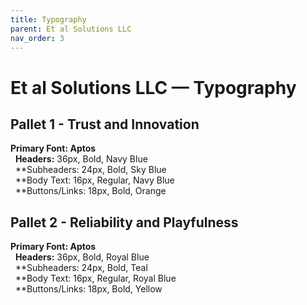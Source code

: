```yaml
---
title: Typography
parent: Et al Solutions LLC
nav_order: 3
---
```


# Et al Solutions LLC — Typography

## Pallet 1 - Trust and Innovation
**Primary Font: Aptos**<br />
&nbsp;&nbsp;**Headers:** 36px, Bold, Navy Blue<br />
&nbsp;&nbsp;**Subheaders: 24px, Bold, Sky Blue<br />
&nbsp;&nbsp;**Body Text: 16px, Regular, Navy Blue<br />
&nbsp;&nbsp;**Buttons/Links: 18px, Bold, Orange<br />

## Pallet 2 - Reliability and Playfulness
**Primary Font: Aptos**<br />
&nbsp;&nbsp;**Headers:** 36px, Bold, Royal Blue<br />
&nbsp;&nbsp;**Subheaders: 24px, Bold, Teal<br />
&nbsp;&nbsp;**Body Text: 16px, Regular, Royal Blue<br />
&nbsp;&nbsp;**Buttons/Links: 18px, Bold, Yellow<br />
